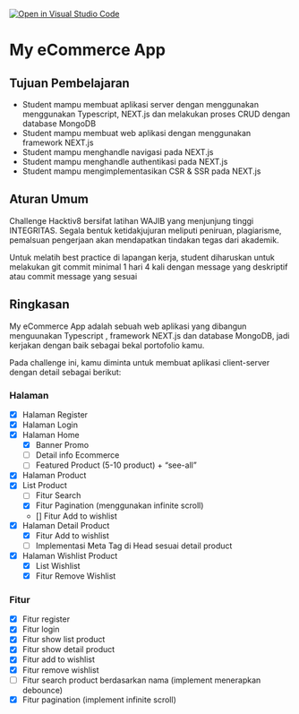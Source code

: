 [![Open in Visual Studio Code](https://classroom.github.com/assets/open-in-vscode-2e0aaae1b6195c2367325f4f02e2d04e9abb55f0b24a779b69b11b9e10269abc.svg)](https://classroom.github.com/online_ide?assignment_repo_id=20910471&assignment_repo_type=AssignmentRepo)
# My eCommerce App

## Tujuan Pembelajaran

- Student mampu membuat aplikasi server dengan menggunakan menggunakan Typescript, NEXT.js dan melakukan proses CRUD dengan database MongoDB
- Student mampu membuat web aplikasi dengan menggunakan framework NEXT.js
- Student mampu menghandle navigasi pada NEXT.js
- Student mampu menghandle authentikasi pada NEXT.js
- Student mampu mengimplementasikan CSR & SSR pada NEXT.js

## Aturan Umum

Challenge Hacktiv8 bersifat latihan WAJIB yang menjunjung tinggi INTEGRITAS. Segala bentuk ketidakjujuran meliputi peniruan, plagiarisme, pemalsuan pengerjaan akan mendapatkan tindakan tegas dari akademik.

Untuk melatih best practice di lapangan kerja, student diharuskan untuk melakukan git commit minimal 1 hari 4 kali dengan message yang deskriptif atau commit message yang sesuai

## Ringkasan

My eCommerce App adalah sebuah web aplikasi yang dibangun menguunakan Typescript , framework NEXT.js dan database MongoDB, jadi kerjakan dengan baik sebagai bekal portofolio kamu.

Pada challenge ini, kamu diminta untuk membuat aplikasi client-server dengan detail sebagai berikut:

### Halaman

- [X] Halaman Register
- [X] Halaman Login
- [X] Halaman Home
  - [X] Banner Promo
  - [ ] Detail info Ecommerce
  - [ ] Featured Product (5-10 product) + “see-all”
- [X] Halaman Product
- [X] List Product
  - [ ] Fitur Search
  - [X] Fitur Pagination (menggunakan infinite scroll)
  - [] Fitur Add to wishlist
- [X] Halaman Detail Product
  - [X] Fitur Add to wishlist
  - [ ] Implementasi Meta Tag di Head sesuai detail product
- [X] Halaman Wishlist Product
  - [X] List Wishlist
  - [X] Fitur Remove Wishlist

### Fitur

- [X] Fitur register
- [X] Fitur login
- [X] Fitur show list product
- [X] Fitur show detail product
- [X] Fitur add to wishlist
- [X] Fitur remove wishlist
- [ ] Fitur search product berdasarkan nama (implement menerapkan debounce)
- [X] Fitur pagination (implement infinite scroll)
